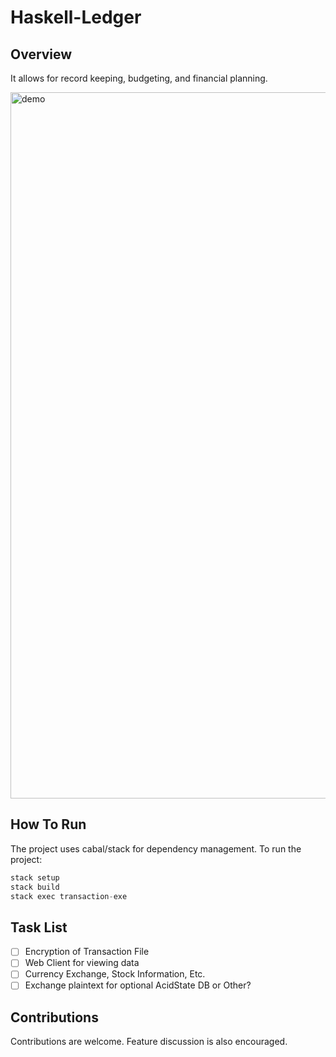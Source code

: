 # Haskell-Ledger

## Overview 

It allows for record keeping, budgeting, and financial planning.

<img width="1130" alt="demo" src="https://user-images.githubusercontent.com/13956201/31250168-a2b50440-a9df-11e7-9e41-2bbd7a1fac2a.png">


## How To Run

The project uses cabal/stack for dependency management. To run the project:
``` haskell
stack setup
stack build
stack exec transaction-exe
```

## Task List

- [ ] Encryption of Transaction File
- [ ] Web Client for viewing data
- [ ] Currency Exchange, Stock Information, Etc.
- [ ] Exchange plaintext for optional AcidState DB or Other?

## Contributions

Contributions are welcome. Feature discussion is also encouraged.